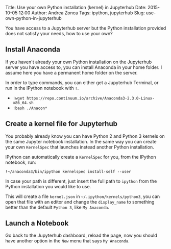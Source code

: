 Title: Use your own Python installation (kernel) in Jupyterhub
Date: 2015-10-05 12:00
Author: Andrea Zonca
Tags: ipython, jupyterhub
Slug: use-own-python-in-jupyterhub

You have access to a Jupyterhub server but the Python installation provided does not satisfy your needs,
how to use your own?

## Install Anaconda

If you haven't already your own Python installation on the Jupyterhub server you have access to, you can install Anaconda in your home folder. I assume here you have a permanent home folder on the server.

In order to type commands, you can either
get a Jupyterhub Terminal, or run in the IPython notebook with `!`.

* `!wget https://repo.continuum.io/archive/Anaconda3-2.3.0-Linux-x86_64.sh`
* `!bash ./Anacon*`

## Create a kernel file for Jupyterhub

You probably already know you can have Python 2 and Python 3 kernels on the same Jupyter notebook installation. In the same way you can create your own `KernelSpec` that launches instead another Python installation.

IPython can automatically create a `KernelSpec` for you, from the IPython notebook, run:

	!~/anaconda3/bin/ipython kernelspec install-self --user

In case your path is different, just insert the full path to `ipython` from the Python installation you would like to use.

This will create a file `kernel.json` in `~/.ipython/kernels/python3`, you can open that file with an editor and change the `display_name` to something better than the default `Python 3`, like `My Anaconda`.

## Launch a Notebook

Go back to the Jupyterhub dashboard, reload the page, now you should have another option in the `New` menu that says `My Anaconda`.

